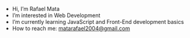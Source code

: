 - Hi, I’m Rafael Mata
- I’m interested in Web Development 
- I’m currently learning JavaScript and Front-End development basics
- How to reach me: matarafael2004@gmail.com

<!---
Rafa-Mt/Rafa-Mt is a ✨ special ✨ repository because its `README.md` (this file) appears on your GitHub profile.
You can click the Preview link to take a look at your changes.
--->
